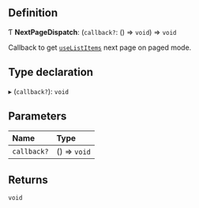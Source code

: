## Definition

Ƭ **NextPageDispatch**: (`callback?`: () => `void`) => `void`

Callback to get [`useListItems`](../Sp/useListItems.md) next page on paged mode.

## Type declaration

▸ (`callback?`): `void`

## Parameters

| Name | Type |
| :------ | :------ |
| `callback?` | () => `void` |

## Returns

`void`
